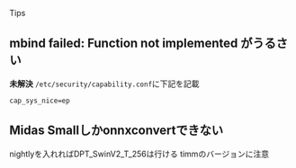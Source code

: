 Tips

## mbind failed: Function not implemented がうるさい
**未解決**
```/etc/security/capability.conf```に下記を記載
```
cap_sys_nice=ep
```

## Midas Smallしかonnxconvertできない
nightlyを入れればDPT_SwinV2_T_256は行ける
timmのバージョンに注意